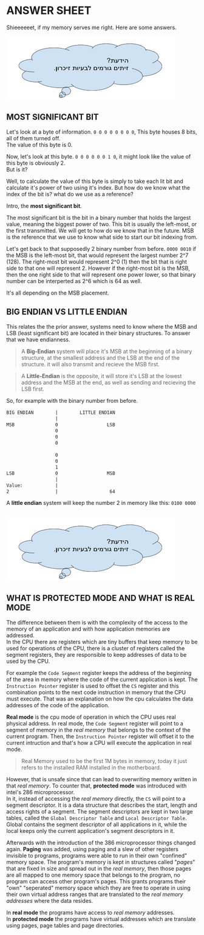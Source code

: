 # ANSWER SHEET

Shieeeeeet, if my memory serves me right. Here are some answers.

![](/Pictures/Hayadaata.png)

## MOST SIGNIFICANT BIT

Let's look at a byte of information. `0 0 0 0 0 0 0 0`, This byte houses 8 bits, all of them turned off.<br>
The value of this byte is 0.

Now, let's look at this byte. `0 0 0 0 0 0 1 0`, it might look like the value of this byte is obviously 2. <br>
But is it?

Well, to calculate the value of this byte is simply to take each lit bit and calculate it's power of two using it's index. But how do we know what the index of the bit is? what do we use as a reference?

Intro, the **most significant bit**.

The most significant bit is the bit in a binary number that holds the largest value, meaning the biggest power of two. This bit is usually the left-most, or the first transmitted. We will get to how do we know that in the future. MSB is the reference that we use to know what side to start our bit indexing from.

Let's get back to that supposedly 2 binary number from before. `0000 0010` if the MSB is the left-most bit, that would represent the largest number 2^7 (128). The right-most bit would represent 2^0 (1) then the bit that is right side to that one will represent 2. However if the right-most bit is the MSB, then the one right side to that will represent one power lower, so that binary number can be interperted as 2^6 which is 64 as well.

It's all depending on the MSB placement.

## BIG ENDIAN VS LITTLE ENDIAN

This relates the the prior answer, systems need to know where the MSB and LSB (least significant bit) are located in their binary structures. To answer that we have endianness.

> A **Big-Endian** system will place it's MSB at the beginning of a binary structure, at the smallest address and the LSB at the end of the structure. it will also transmit and recieve the MSB first.

> A **Little-Endian** is the opposite, it will store it's LSB at the lowest address and the MSB at the end, as well as sending and recieving the LSB first.

So, for example with the binary number from before.

```
BIG ENDIAN        |        LITTLE ENDIAN
                  |
MSB               0                  LSB
                  0
                  0
                  0

                  0
                  0
                  1
LSB               0                  MSB
                  |
Value:            |
2                 |                   64
```

A **little endian** system will keep the number 2 in memory like this: `0100 0000`

##

![](/Pictures/Hayadaata.png)

## WHAT IS PROTECTED MODE AND WHAT IS REAL MODE

The difference between them is with the complexity of the access to the memory of an application and with how application memories are addressed.<br>
In the CPU there are registers which are tiny buffers that keep memory to be used for operations of the CPU, there is a cluster of registers called the segment registers, they are responsible to keep addresses of data to be used by the CPU.

For example the `Code Segment` register keeps the address of the beginning of the area in memory where the code of the current application is kept. The `Instruction Pointer` register is used to offset the `CS` register and this combination points to the next code instruction in memory that the CPU must execute. That was an explanation on how the cpu calculates the data addresses of the code of the application.

**Real mode** is the cpu mode of operation in which the CPU uses real physical address. In real mode, the `Code Segment` register will point to a segment of memory in the _real memory_ that belongs to the context of the current program. Then, the `Instruction Pointer` register will offset it to the current intruction and that's how a CPU will execute the application in real mode.

> Real Memory used to be the first 1M bytes in memory, today it just refers to the installed RAM installed in the motherboard.

However, that is unsafe since that can lead to overwriting memory written in that _real memory_. To counter that, **protected mode** was introduced with intel's 286 microprocessor.<br>
In it, instead of accessing the _real memory_ directly, the `CS` will point to a segment descriptor. It is a data structure that describes the start, length and access rights of a segment. The segment descriptors are kept in two large tables, called the `Global Descriptor Table` and `Local Descriptor Table`. Global contains the segment descriptor of all applications in it, while the local keeps only the current application's segment descriptors in it.

Afterwards with the introduction of the 386 microprocessor things changed again. **Paging** was added, using paging and a slew of other registers invisible to programs, programs were able to run in their own "confined" memory space. The program's memory is kept in structures called "_pages_" that are fixed in size and spread out in the _real memory_, then those pages are all mapped to one memory space that belongs to the program, no program can access other program's pages. This grants programs their "own" "seperated" memory space which they are free to operate in using their own virtual address ranges that are translated to the _real memory addresses_ where the data resides.

In **real mode** the programs have access to _real memory_ addresses.<br>
In **protected mode** the programs have virtual addresses which are translate using pages, page tables and page directories.
